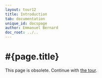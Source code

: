 ```yaml
---
layout: tour12
title: Introduction
tab: documentation
unique_id: docspage
author: Emmanuel Bernard
doc_root: ../..
---
```


# #{page.title}

This page is obsolete. Continue with [the tour](..).

 

